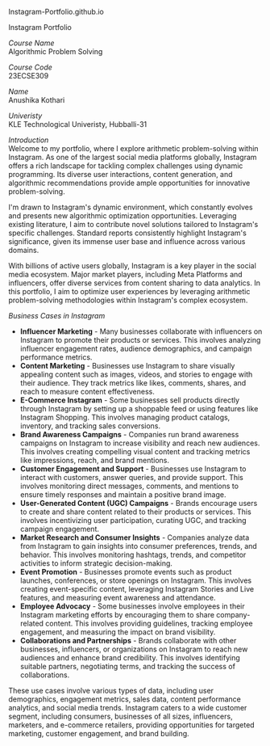 Instagram-Portfolio.github.io

Instagram Portfolio

*Course Name*<br>
  Algorithmic Problem Solving

*Course Code*<br>
  23ECSE309

*Name*<br>
  Anushika Kothari

*Univeristy*<br>
  KLE Technological Univeristy, Hubballi-31

*Introduction*<br>
Welcome to my portfolio, where I explore arithmetic problem-solving within Instagram. As one of the largest social media platforms globally, Instagram offers a rich landscape for tackling complex challenges using dynamic programming. Its diverse user interactions, content generation, and algorithmic recommendations provide ample opportunities for innovative problem-solving.

I'm drawn to Instagram's dynamic environment, which constantly evolves and presents new algorithmic optimization opportunities. Leveraging existing literature, I aim to contribute novel solutions tailored to Instagram's specific challenges. Standard reports consistently highlight Instagram's significance, given its immense user base and influence across various domains.

With billions of active users globally, Instagram is a key player in the social media ecosystem. Major market players, including Meta Platforms and influencers, offer diverse services from content sharing to data analytics. In this portfolio, I aim to optimize user experiences by leveraging arithmetic problem-solving methodologies within Instagram's complex ecosystem.

*Business Cases in Instagram*<br>
* **Influencer Marketing** - Many businesses collaborate with influencers on Instagram to promote their products or services. This involves analyzing influencer engagement rates, audience demographics, and campaign performance metrics.<br>
* **Content Marketing** - Businesses use Instagram to share visually appealing content such as images, videos, and stories to engage with their audience. They track metrics like likes, comments, shares, and reach to measure content effectiveness.<br>
* **E-Commerce Instagram** - Some businesses sell products directly through Instagram by setting up a shoppable feed or using features like Instagram Shopping. This involves managing product catalogs, inventory, and tracking sales conversions.<br>
* **Brand Awareness Campaigns** - Companies run brand awareness campaigns on Instagram to increase visibility and reach new audiences. This involves creating compelling visual content and tracking metrics like impressions, reach, and brand mentions.<br>
* **Customer Engagement and Support** - Businesses use Instagram to interact with customers, answer queries, and provide support. This involves monitoring direct messages, comments, and mentions to ensure timely responses and maintain a positive brand image.<br>
* **User-Generated Content (UGC) Campaigns** - Brands encourage users to create and share content related to their products or services. This involves incentivizing user participation, curating UGC, and tracking campaign engagement.<br>
* **Market Research and Consumer Insights** - Companies analyze data from Instagram to gain insights into consumer preferences, trends, and behavior. This involves monitoring hashtags, trends, and competitor activities to inform strategic decision-making.<br>
* **Event Promotion** - Businesses promote events such as product launches, conferences, or store openings on Instagram. This involves creating event-specific content, leveraging Instagram Stories and Live features, and measuring event awareness and attendance.<br>
* **Employee Advocacy** - Some businesses involve employees in their Instagram marketing efforts by encouraging them to share company-related content. This involves providing guidelines, tracking employee engagement, and measuring the impact on brand visibility.<br>
* **Collaborations and Partnerships** - Brands collaborate with other businesses, influencers, or organizations on Instagram to reach new audiences and enhance brand credibility. This involves identifying suitable partners, negotiating terms, and tracking the success of collaborations.

These use cases involve various types of data, including user demographics, engagement metrics, sales data, content performance analytics, and social media trends. Instagram caters to a wide customer segment, including consumers, businesses of all sizes, influencers, marketers, and e-commerce retailers, providing opportunities for targeted marketing, customer engagement, and brand building.
